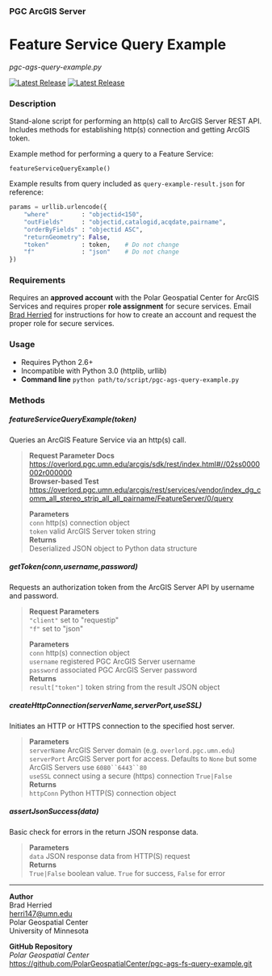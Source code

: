 ### PGC ArcGIS Server
# Feature Service Query Example
*pgc-ags-query-example.py*

[![Latest Release](https://img.shields.io/badge/version-1.0-blue.svg?style=flat-square)](https://github.com/PolarGeospatialCenter/pgc-ags-fs-query-example/releases/tag/v.1.0)
[![Latest Release](https://img.shields.io/badge/released-2015--07--17-brightgreen.svg?style=flat-square)](https://github.com/PolarGeospatialCenter/pgc-ags-fs-query-example/releases/tag/v.1.0)

### Description
Stand-alone script for performing an http(s) call to ArcGIS Server REST API.  
Includes methods for establishing http(s) connection and getting ArcGIS token.  

Example method for performing a query to a Feature Service:
```
featureServiceQueryExample()
```

Example results from query included as `query-example-result.json` for reference:
```python
params = urllib.urlencode({
    "where"         : "objectid<150",
    "outFields"     : "objectid,catalogid,acqdate,pairname",
    "orderByFields" : "objectid ASC",
    "returnGeometry": False,
    "token"         : token,    # Do not change
    "f"             : "json"    # Do not change
})
```

### Requirements
Requires an **approved account** with the Polar Geospatial Center for ArcGIS Services and requires proper **role assignment** for secure services. Email [Brad Herried](mailto:herri147@umn.edu) for instructions for how to create an account and request the proper role for secure services.

### Usage 
- Requires Python 2.6+ 
- Incompatible with Python 3.0 (httplib, urllib) 
- **Command line** `python path/to/script/pgc-ags-query-example.py` 

### Methods


##### featureServiceQueryExample(*token*)
Queries an ArcGIS Feature Service via an http(s) call.
> **Request Parameter Docs**  
> https://overlord.pgc.umn.edu/arcgis/sdk/rest/index.html#//02ss0000002r000000  
> **Browser-based Test**  
> https://overlord.pgc.umn.edu/arcgis/rest/services/vendor/index_dg_comm_all_stereo_strip_all_all_pairname/FeatureServer/0/query
> 
> **Parameters**  
> `conn` http(s) connection object  
> `token` valid ArcGIS Server token string   
> **Returns**  
> Deserialized JSON object to Python data structure  


##### getToken(*conn*,*username*,*password*)
Requests an authorization token from the ArcGIS Server API by username and password.
> **Request Parameters**  
> `"client"` set to "requestip"  
> `"f"` set to "json"  
> 
> **Parameters**  
> `conn` http(s) connection object  
> `username` registered PGC ArcGIS Server username  
> `password` associated PGC ArcGIS Server password  
> **Returns**  
> `result["token"]` token string from the result JSON object  


##### createHttpConnection(*serverName*,*serverPort*,*useSSL*)
Initiates an HTTP or HTTPS connection to the specified host server.
> **Parameters**  
> `serverName` ArcGIS Server domain (e.g. `overlord.pgc.umn.edu`)  
> `serverPort` ArcGIS Server port for access. Defaults to `None` but some ArcGIS Servers use `6080``6443``80`  
> `useSSL` connect using a secure (https) connection `True|False`  
> **Returns**  
> `httpConn` Python HTTP(S) connection object  


##### assertJsonSuccess(*data*)
Basic check for errors in the return JSON response data.
> **Parameters**  
> `data` JSON response data from HTTP(S) request  
> **Returns**  
> `True|False` boolean value. `True` for success, `False` for error  

---

**Author**  
Brad Herried  
herri147@umn.edu  
Polar Geospatial Center  
University of Minnesota  

**GitHub Repository**  
*Polar Geospatial Center*   
https://github.com/PolarGeospatialCenter/pgc-ags-fs-query-example.git
